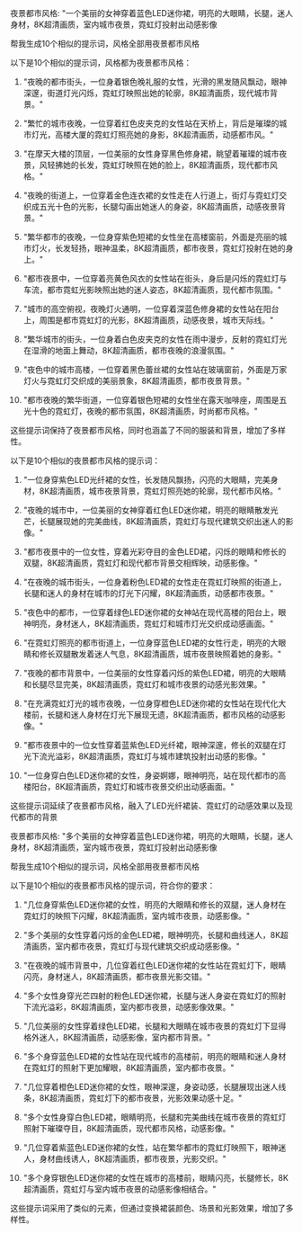 夜景都市风格: "一个美丽的女神穿着蓝色LED迷你裙，明亮的大眼睛，长腿，迷人身材，8K超清画质，室内城市夜景，霓虹灯投射出动感影像

帮我生成10个相似的提示词，风格全部用夜景都市风格


以下是10个相似的提示词，风格都为夜景都市风格：

1. "夜晚的都市街头，一位身着银色晚礼服的女性，光滑的黑发随风飘动，眼神深邃，街道灯光闪烁，霓虹灯映照出她的轮廓，8K超清画质，现代城市背景。"


2. "繁忙的城市夜晚，一位穿着红色皮夹克的女性站在天桥上，背后是璀璨的城市灯光，高楼大厦的霓虹灯照亮她的身影，8K超清画质，动感都市风。"


3. "在摩天大楼的顶层，一位美丽的女性身穿黑色修身裙，眺望着璀璨的城市夜景，风轻拂她的长发，霓虹灯映照在她的脸上，8K超清画质，现代都市风格。"


4. "夜晚的街道上，一位穿着金色连衣裙的女性走在人行道上，街灯与霓虹灯交织成五光十色的光影，长腿勾画出她迷人的身姿，8K超清画质，动感夜景背景。"


5. "繁华都市的夜晚，一位身穿紫色短裙的女性坐在高楼窗前，外面是亮丽的城市灯火，长发轻扬，眼神温柔，8K超清画质，都市夜景，霓虹灯投射在她的身上。"


6. "都市夜景中，一位穿着亮黄色风衣的女性站在街头，身后是闪烁的霓虹灯与车流，都市霓虹光影映照出她的迷人姿态，8K超清画质，现代都市氛围。"


7. "城市的高空俯视，夜晚灯火通明，一位穿着深蓝色修身裙的女性站在阳台上，周围是都市霓虹灯的光影，8K超清画质，动感夜景，城市天际线。"


8. "繁华城市的街头，一位身着白色皮夹克的女性在雨中漫步，反射的霓虹灯光在湿滑的地面上舞动，8K超清画质，都市夜晚的浪漫氛围。"


9. "夜色中的城市高楼，一位穿着黑色蕾丝裙的女性站在玻璃窗前，外面是万家灯火与霓虹灯交织成的美丽景象，8K超清画质，都市夜景背景。"


10. "都市夜晚的繁华街道，一位穿着银色短裙的女性坐在露天咖啡座，周围是五光十色的霓虹灯，夜晚的都市氛围，8K超清画质，时尚都市风格。"



这些提示词保持了夜景都市风格，同时也涵盖了不同的服装和背景，增加了多样性。









以下是10个相似的夜景都市风格的提示词：

1. "一位身穿紫色LED光纤裙的女性，长发随风飘扬，闪亮的大眼睛，完美身材，8K超清画质，城市夜景背景，霓虹灯照亮她的轮廓，现代都市风格。"


2. "夜晚的城市中，一位美丽的女神穿着红色LED迷你裙，明亮的眼睛散发光芒，长腿展现她的完美曲线，8K超清画质，霓虹灯与现代建筑交织出迷人的影像。"


3. "都市夜景中的一位女性，穿着光彩夺目的金色LED裙，闪烁的眼睛和修长的双腿，8K超清画质，霓虹灯和现代都市背景交相辉映，动感影像。"


4. "在夜晚的城市街头，一位身着粉色LED裙的女性走在霓虹灯映照的街道上，长腿和迷人的身材在城市的灯光下闪耀，8K超清画质，动感都市夜景。"


5. "夜色中的都市，一位穿着绿色LED迷你裙的女神站在现代高楼的阳台上，眼神明亮，身材迷人，8K超清画质，霓虹灯和城市灯光交织成动感画面。"


6. "在霓虹灯照亮的都市街道上，一位身穿蓝色LED裙的女性行走，明亮的大眼睛和修长双腿散发着迷人气息，8K超清画质，城市夜景映照着她的身影。"


7. "夜晚的都市背景中，一位美丽的女性穿着闪烁的紫色LED裙，明亮的大眼睛和长腿尽显完美，8K超清画质，霓虹灯和城市夜景的动感光影效果。"


8. "在充满霓虹灯光的城市夜晚，一位身穿橙色LED迷你裙的女性站在现代化大楼前，长腿和迷人身材在灯光下展现无遗，8K超清画质，都市风格的动感影像。"


9. "都市夜景中的一位女性穿着蓝紫色LED光纤裙，眼神深邃，修长的双腿在灯光下流光溢彩，8K超清画质，霓虹灯与城市建筑投射出动感的影像。"


10. "一位身穿白色LED迷你裙的女性，身姿婀娜，眼神明亮，站在现代都市的高楼阳台，8K超清画质，霓虹灯和城市夜景交织出动感画面。"



这些提示词延续了夜景都市风格，融入了LED光纤裙装、霓虹灯的动感效果以及现代都市的背景



夜景都市风格: "多个美丽的女神穿着蓝色LED迷你裙，明亮的大眼睛，长腿，迷人身材，8K超清画质，室内城市夜景，霓虹灯投射出动感影像

帮我生成10个相似的提示词，风格全部用夜景都市风格



以下是10个相似的夜景都市风格的提示词，符合你的要求：

1. "几位身穿紫色LED迷你裙的女性，明亮的大眼睛和修长的双腿，迷人身材在霓虹灯的映照下闪耀，8K超清画质，室内城市夜景，动感影像。"


2. "多个美丽的女性穿着闪烁的金色LED裙，眼神明亮，长腿和曲线迷人，8K超清画质，室内都市夜景，霓虹灯与现代建筑交织成动感影像。"


3. "在夜晚的城市背景中，几位穿着红色LED迷你裙的女性站在霓虹灯下，眼睛闪亮，身材迷人，8K超清画质，都市夜景光影交错。"


4. "多个女性身穿光芒四射的粉色LED迷你裙，长腿与迷人身姿在霓虹灯的照射下流光溢彩，8K超清画质，室内都市夜景，动感影像效果。"


5. "几位美丽的女性穿着绿色LED裙，长腿和大眼睛在城市夜景的霓虹灯下显得格外迷人，8K超清画质，动感影像，室内都市背景。"


6. "多个身穿蓝色LED裙的女性站在现代城市的高楼前，明亮的眼睛和迷人身材在霓虹灯的照射下更加耀眼，8K超清画质，室内都市夜景。"


7. "几位穿着橙色LED迷你裙的女性，眼神深邃，身姿动感，长腿展现出迷人线条，8K超清画质，霓虹灯下的都市夜景，光影效果动感十足。"


8. "多个女性身穿白色LED裙，眼睛明亮，长腿和完美曲线在城市夜景的霓虹灯照射下璀璨夺目，8K超清画质，现代都市风格，动感影像。"


9. "几位穿着紫蓝色LED迷你裙的女性，站在繁华都市的霓虹灯映照下，眼神迷人，身材曲线诱人，8K超清画质，都市夜景，光影交织。"


10. "多个身穿银色LED迷你裙的女性在城市的高楼前，眼睛闪亮，长腿修长，8K超清画质，霓虹灯与室内城市夜景的动感影像相结合。"



这些提示词采用了类似的元素，但通过变换裙装颜色、场景和光影效果，增加了多样性。







